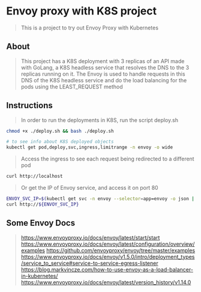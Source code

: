 # Envoy proxy with K8S project

> This is a project to try out Envoy Proxy with Kubernetes

## About

> This project has a K8S deployment with 3 replicas of an API made with GoLang, a K8S headless service that resolves the DNS to the 3 replicas running on it.
> The Envoy is used to handle requests in this DNS of the K8S headless service and do the load balancing for the pods using the LEAST_REQUEST method

## Instructions

> In order to run the deployments in K8S, run the script deploy.sh

```bash
chmod +x ./deploy.sh && bash ./deploy.sh

# to see info about K8S deployed objects
kubectl get pod,deploy,svc,ingress,limitrange -n envoy -o wide
```

> Access the ingress to see each request being redirected to a different pod

```bash
curl http://localhost
```

> Or get the IP of Envoy service, and access it on port 80

```bash
ENVOY_SVC_IP=$(kubectl get svc -n envoy --selector=app=envoy -o json | jq -r '.items[].spec.clusterIP')
curl http://${ENVOY_SVC_IP}
```

## Some Envoy Docs

> https://www.envoyproxy.io/docs/envoy/latest/start/start
> https://www.envoyproxy.io/docs/envoy/latest/configuration/overview/examples
> https://github.com/envoyproxy/envoy/tree/master/examples
> https://www.envoyproxy.io/docs/envoy/v1.5.0/intro/deployment_types/service_to_service#service-to-service-egress-listener
> https://blog.markvincze.com/how-to-use-envoy-as-a-load-balancer-in-kubernetes/
> https://www.envoyproxy.io/docs/envoy/latest/version_history/v1.14.0

